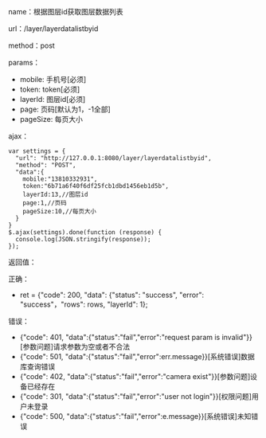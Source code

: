 name：根据图层id获取图层数据列表

url：/layer/layerdatalistbyid

method：post

params：

* mobile: 手机号[必须]
* token: token[必须]
* layerId: 图层id[必须]
* page: 页码[默认为1，-1全部]
* pageSize: 每页大小

ajax：

```
var settings = {
  "url": "http://127.0.0.1:8080/layer/layerdatalistbyid",
  "method": "POST",
  "data":{
    mobile:"13810332931",
    token:"6b71a6f40f6df25fcb1dbd1456eb1d5b",
    layerId:13,//图层id
    page:1,//页码
    pageSize:10,//每页大小
  }
}
$.ajax(settings).done(function (response) {
  console.log(JSON.stringify(response));
});
```

返回值：

正确：

* ret = {"code": 200, "data": {"status": "success", "error": "success"，"rows": rows, "layerId": 1};

错误：

* {"code": 401, "data":{"status":"fail","error":"request param is invalid"}} [参数问题]请求参数为空或者不合法
* {"code": 501, "data":{"status":"fail","error":err.message}}[系统错误]数据库查询错误
* {"code": 402, "data":{"status":"fail","error":"camera exist"}}[参数问题]设备已经存在
* {"code": 301, "data":{"status":"fail","error":"user not login"}}[权限问题]用户未登录
* {"code": 500, "data":{"status":"fail","error":e.message}}[系统错误]未知错误
